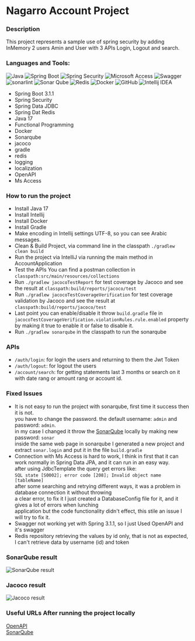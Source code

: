# Nagarro Account Project

### Description

This project represents a sample use of spring security by adding InMemory 2 users Amin and User
with 3 APIs Login, Logout and search.

### Languages and Tools:


<p align="center">

![Java](https://img.shields.io/badge/java-%234e7896.svg?style=for-the-badge&labelColor=#f58219&logoSvg=https%3A%2F%2Fwww.vectorlogo.zone%2Flogos%2Fjava%2Fjava-icon.svg)
![Spring Boot](https://img.shields.io/badge/spring_boot-%236DB33F.svg?style=for-the-badge&logo=springboot&logoColor=white&link=https://spring.io/)
![Spring Security](https://img.shields.io/badge/spring_security-%236DB33F.svg?style=for-the-badge&logo=springsecurity&logoColor=white)
![Microsoft Access](https://img.shields.io/badge/microsoft_access-%23A4373A.svg?style=for-the-badge&logo=microsoftaccess&logoColor=white)
![Swagger](https://img.shields.io/badge/swagger-%2385EA2D.svg?style=for-the-badge&logo=swagger&logoColor=black)
![sonarlint](https://img.shields.io/badge/sonarlint-%23CB2029.svg?style=for-the-badge&logo=sonarlint&logoColor=white)
![Sonar Qube](https://img.shields.io/badge/sonar_qube-%234E9BCD.svg?style=for-the-badge&logo=sonarqube&logoColor=white)
![Redis](https://img.shields.io/badge/redis-%23DC382D.svg?style=for-the-badge&logo=redis&logoColor=white)
![Docker](https://img.shields.io/badge/docker-%232496ED.svg?style=for-the-badge&logo=docker&logoColor=white)
![GitHub](https://img.shields.io/badge/github-%23181717.svg?style=for-the-badge&logo=github&logoColor=white)
![Intellij IDEA](https://img.shields.io/badge/intellij_idea-%23000000.svg?style=for-the-badge&logo=intellijidea&logoColor=white)

</p>

- Spring Boot 3.1.1
- Spring Security
- Spring Data JDBC
- Spring Dat Redis
- Java 17
- Functional Programming
- Docker
- Sonarqube
- jacoco
- gradle
- redis
- logging
- localization
- OpenAPI
- Ms Access

### How to run the project

- Install Java 17
- Install Intellij
- Install Docker
- Install Gradle
- Make encoding in Intellij settings UTF-8, so you can see Arabic messages.
- Clean & Build Project, via command line in the classpath `./gradlew clean build`
- Run the project via IntelliJ via running the main method in AccountApplication
- Test the APIs You can find a postman collection in ``` classpath:src/main/resources/collections ```
- Run `./gradlew jacocoTestReport` for test coverage by Jacoco and see the result
  at ``` classpath:build/reports/jacoco/test ```
- Run `./gradlew jacocoTestCoverageVerification` for test coverage validation by Jacoco and see the result
  at ``` classpath:build/reports/jacoco/test ```
- Last point you can enable/disable it throw ``` build.gradle ``` file
  in ``` jacocoTestCoverageVerification.violationRules.rule.enabled ``` property by making it true to enable it or false
  to disable it.
- Run `./gradlew sonarqube` in the classpath to run the sonarqube

### APIs

- ``` /auth/login ```: for login the users and returning to them the Jwt Token
- ``` /auth/logout ```: for logout the users
- ``` /account/search ```: for getting statements last 3 months or search on it with date rang or amount rang or account
  id.

### Fixed Issues

- It is not easy to run the project with sonarqube, first time it success then it is not. <br>
  you have to change the password. the default username: ``` admin ``` and password: ``` admin ```. <br>
  in my case I changed it throw the [SonarQube](http://localhost:9000/) locally by making new
  password: ``` sonar ``` <br>
  inside the same web page in sonarqube I generated a new project and extract ``` sonar.login ``` and put it in the
  file ``` build.gradle ```
- Connection with Ms Access is hard to work, I think in first that it can work normally in Spring Data JPA, and it
  can run in an easy way. <br>
  after using JdbcTemplate the query get errors like: <br>
  ``` SQL state [S0002]; error code [208]; Invalid object name [tableName] ``` <br>
  after some searching and retrying different ways, it was a problem in database connection it without throwing <br>
  a clear error, to fix it I just created a DatabaseConfig file for it, and it gives a lot of errors when lunching <br>
  application but the code functionality didn't effect, this stile an issue I will try to fix it.
- Swagger not working yet with Spring 3.1.1, so I just Used OpenAPI and it's swagger
- Redis repository retrieving the values by id only, that is not as expected, <br>
  I can't retrieve data by username (id) and token

### SonarQube result

![SonarQube result](src/main/resources/sonarqube/sonarqube.png)

### Jacoco result

![Jacoco result](src/main/resources/reports/coverage/jacocoTestCoverageResult.png)

### Useful URLs After running the project locally

[OpenAPI](http://localhost:8070/api/account/swagger-ui/index.html) <br>
[SonarQube](http://localhost:9000/)


